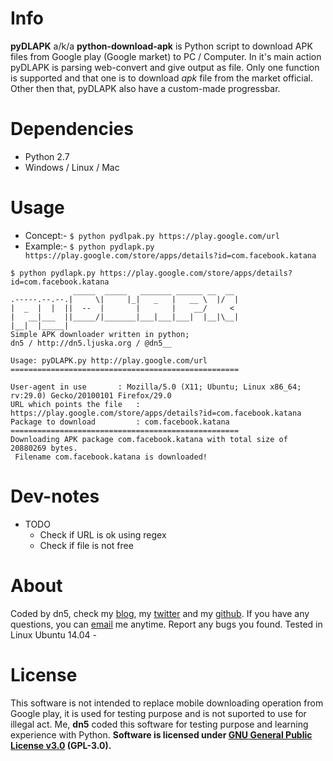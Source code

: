 Info
===

**pyDLAPK** a/k/a **python-download-apk** is Python script to download APK files from Google play (Google market) to PC / Computer. In it's main action pyDLAPK is parsing web-convert and give output as file. Only one function is supported and that one is to download *apk* file from the market official. Other then that, pyDLAPK also have a custom-made progressbar.


Dependencies
===

* Python 2.7
* Windows / Linux / Mac

Usage
===
* Concept:- `$ python pydlpak.py https://play.google.com/url`  
* Example:- `$ python pydlapk.py https://play.google.com/store/apps/details?id=com.facebook.katana`  

```
$ python pydlapk.py https://play.google.com/store/apps/details?id=com.facebook.katana
              _____  _____   _______ ______ __  __ 
.-----.--.--.|     \|     |_|   _   |   __ \  |/  |
|  _  |  |  ||  --  |       |       |    __/     < 
|   __|___  ||_____/|_______|___|___|___|  |__|\__|
|__|  |_____|                                      
Simple APK downloader written in python; 			
dn5 / http://dn5.ljuska.org / @dn5__               
       											
Usage: pyDLAPK.py http://play.google.com/url       
===================================================

User-agent in use 		: Mozilla/5.0 (X11; Ubuntu; Linux x86_64; rv:29.0) Gecko/20100101 Firefox/29.0
URL which points the file  	: https://play.google.com/store/apps/details?id=com.facebook.katana
Package to download 		: com.facebook.katana
===================================================
Downloading APK package com.facebook.katana with total size of 20880269 bytes.
 Filename com.facebook.katana is downloaded!
```

Dev-notes
===
- TODO
	* Check if URL is ok using regex
	* Check if file is not free

About
===
Coded by dn5, check my [blog](http://dn5.ljuska.org), my [twitter](https://twitter.com/dn5__) and my [github](https://github.com/dn5/). If you have any questions, you can [email](mailto:dn5@dn5.ljuska.org) me anytime. Report any bugs you found. Tested in Linux Ubuntu 14.04 -

License
===
This software is not intended to replace mobile downloading operation from Google play, it is used for testing purpose and is not suported to use for illegal act. Me, **dn5** coded this software for testing purpose and learning experience with Python. **Software is licensed under [GNU General Public License v3.0](http://opensource.org/licenses/GPL-3.0) (GPL-3.0).**  